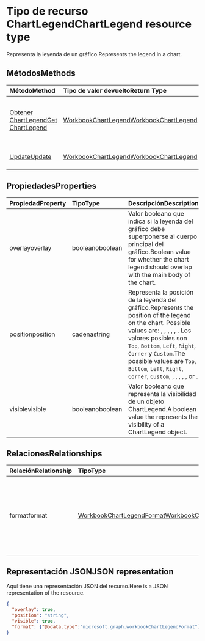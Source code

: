 # <a name="chartlegend-resource-type"></a><span data-ttu-id="aa974-101">Tipo de recurso ChartLegend</span><span class="sxs-lookup"><span data-stu-id="aa974-101">ChartLegend resource type</span></span>

<span data-ttu-id="aa974-102">Representa la leyenda de un gráfico.</span><span class="sxs-lookup"><span data-stu-id="aa974-102">Represents the legend in a chart.</span></span>


## <a name="methods"></a><span data-ttu-id="aa974-103">Métodos</span><span class="sxs-lookup"><span data-stu-id="aa974-103">Methods</span></span>

| <span data-ttu-id="aa974-104">Método</span><span class="sxs-lookup"><span data-stu-id="aa974-104">Method</span></span>           | <span data-ttu-id="aa974-105">Tipo de valor devuelto</span><span class="sxs-lookup"><span data-stu-id="aa974-105">Return Type</span></span>    |<span data-ttu-id="aa974-106">Descripción</span><span class="sxs-lookup"><span data-stu-id="aa974-106">Description</span></span>|
|:---------------|:--------|:----------|
|[<span data-ttu-id="aa974-107">Obtener ChartLegend</span><span class="sxs-lookup"><span data-stu-id="aa974-107">Get ChartLegend</span></span>](../api/chartlegend_get.md) | [<span data-ttu-id="aa974-108">WorkbookChartLegend</span><span class="sxs-lookup"><span data-stu-id="aa974-108">WorkbookChartLegend</span></span>](chartlegend.md) |<span data-ttu-id="aa974-109">Lee las propiedades y relaciones del objeto chartLegend.</span><span class="sxs-lookup"><span data-stu-id="aa974-109">Read properties and relationships of chartLegend object.</span></span>|
|[<span data-ttu-id="aa974-110">Update</span><span class="sxs-lookup"><span data-stu-id="aa974-110">Update</span></span>](../api/chartlegend_update.md) | [<span data-ttu-id="aa974-111">WorkbookChartLegend</span><span class="sxs-lookup"><span data-stu-id="aa974-111">WorkbookChartLegend</span></span>](chartlegend.md) |<span data-ttu-id="aa974-112">Actualiza el objeto ChartLegend.</span><span class="sxs-lookup"><span data-stu-id="aa974-112">Update ChartLegend object.</span></span> |

## <a name="properties"></a><span data-ttu-id="aa974-113">Propiedades</span><span class="sxs-lookup"><span data-stu-id="aa974-113">Properties</span></span>
| <span data-ttu-id="aa974-114">Propiedad</span><span class="sxs-lookup"><span data-stu-id="aa974-114">Property</span></span>     | <span data-ttu-id="aa974-115">Tipo</span><span class="sxs-lookup"><span data-stu-id="aa974-115">Type</span></span>   |<span data-ttu-id="aa974-116">Descripción</span><span class="sxs-lookup"><span data-stu-id="aa974-116">Description</span></span>|
|:---------------|:--------|:----------|
|<span data-ttu-id="aa974-117">overlay</span><span class="sxs-lookup"><span data-stu-id="aa974-117">overlay</span></span>|<span data-ttu-id="aa974-118">booleano</span><span class="sxs-lookup"><span data-stu-id="aa974-118">boolean</span></span>|<span data-ttu-id="aa974-119">Valor booleano que indica si la leyenda del gráfico debe superponerse al cuerpo principal del gráfico.</span><span class="sxs-lookup"><span data-stu-id="aa974-119">Boolean value for whether the chart legend should overlap with the main body of the chart.</span></span>|
|<span data-ttu-id="aa974-120">position</span><span class="sxs-lookup"><span data-stu-id="aa974-120">position</span></span>|<span data-ttu-id="aa974-121">cadena</span><span class="sxs-lookup"><span data-stu-id="aa974-121">string</span></span>|<span data-ttu-id="aa974-122">Representa la posición de la leyenda del gráfico.</span><span class="sxs-lookup"><span data-stu-id="aa974-122">Represents the position of the legend on the chart. Possible values are: , , , , , .</span></span> <span data-ttu-id="aa974-123">Los valores posibles son `Top`, `Bottom`, `Left`, `Right`, `Corner` y `Custom`.</span><span class="sxs-lookup"><span data-stu-id="aa974-123">The possible values are `Top`, `Bottom`, `Left`, `Right`, `Corner`, `Custom`, , , , , , or .</span></span>|
|<span data-ttu-id="aa974-124">visible</span><span class="sxs-lookup"><span data-stu-id="aa974-124">visible</span></span>|<span data-ttu-id="aa974-125">booleano</span><span class="sxs-lookup"><span data-stu-id="aa974-125">boolean</span></span>|<span data-ttu-id="aa974-126">Valor booleano que representa la visibilidad de un objeto ChartLegend.</span><span class="sxs-lookup"><span data-stu-id="aa974-126">A boolean value the represents the visibility of a ChartLegend object.</span></span>|

## <a name="relationships"></a><span data-ttu-id="aa974-127">Relaciones</span><span class="sxs-lookup"><span data-stu-id="aa974-127">Relationships</span></span>
| <span data-ttu-id="aa974-128">Relación</span><span class="sxs-lookup"><span data-stu-id="aa974-128">Relationship</span></span> | <span data-ttu-id="aa974-129">Tipo</span><span class="sxs-lookup"><span data-stu-id="aa974-129">Type</span></span>   |<span data-ttu-id="aa974-130">Descripción</span><span class="sxs-lookup"><span data-stu-id="aa974-130">Description</span></span>|
|:---------------|:--------|:----------|
|<span data-ttu-id="aa974-131">format</span><span class="sxs-lookup"><span data-stu-id="aa974-131">format</span></span>|[<span data-ttu-id="aa974-132">WorkbookChartLegendFormat</span><span class="sxs-lookup"><span data-stu-id="aa974-132">WorkbookChartLegendFormat</span></span>](chartlegendformat.md)|<span data-ttu-id="aa974-p102">Representa el formato de una leyenda del gráfico, que incluye el formato de relleno y de fuente. Solo lectura.</span><span class="sxs-lookup"><span data-stu-id="aa974-p102">Represents the formatting of a chart legend, which includes fill and font formatting. Read-only.</span></span>|

## <a name="json-representation"></a><span data-ttu-id="aa974-135">Representación JSON</span><span class="sxs-lookup"><span data-stu-id="aa974-135">JSON representation</span></span>

<span data-ttu-id="aa974-136">Aquí tiene una representación JSON del recurso.</span><span class="sxs-lookup"><span data-stu-id="aa974-136">Here is a JSON representation of the resource.</span></span>

<!-- {
  "blockType": "resource",
  "baseType": "microsoft.graph.entity",
  "optionalProperties": [

  ],
  "@odata.type": "microsoft.graph.workbookChartLegend"
}-->

```json
{
  "overlay": true,
  "position": "string",
  "visible": true,
  "format": {"@odata.type":"microsoft.graph.workbookChartLegendFormat"}
}

```

<!-- uuid: 8fcb5dbc-d5aa-4681-8e31-b001d5168d79
2015-10-25 14:57:30 UTC -->
<!-- {
  "type": "#page.annotation",
  "description": "ChartLegend resource",
  "keywords": "",
  "section": "documentation",
  "tocPath": ""
}-->